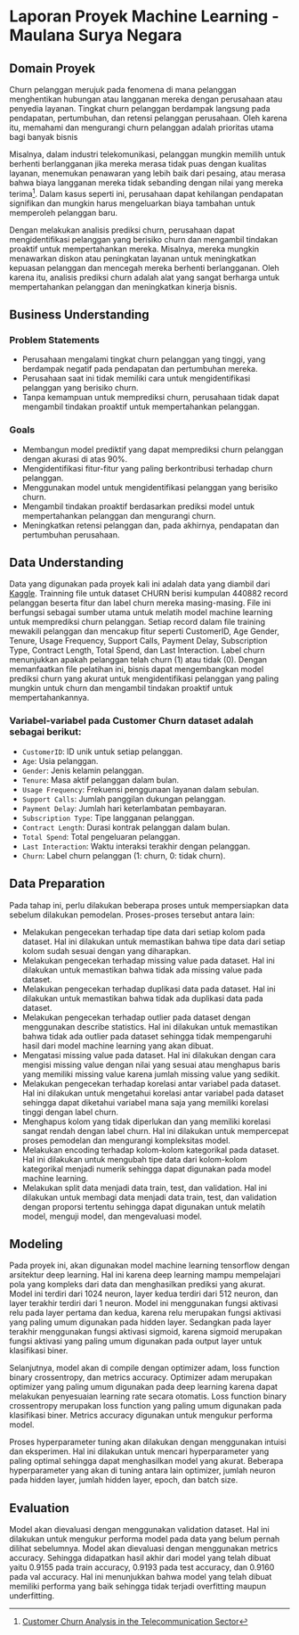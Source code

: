# Laporan Proyek Machine Learning - Maulana Surya Negara

## Domain Proyek

Churn pelanggan merujuk pada fenomena di mana pelanggan menghentikan hubungan atau langganan mereka dengan perusahaan atau penyedia layanan. Tingkat churn pelanggan berdampak langsung pada pendapatan, pertumbuhan, dan retensi pelanggan perusahaan. Oleh karena itu, memahami dan mengurangi churn pelanggan adalah prioritas utama bagi banyak bisnis

Misalnya, dalam industri telekomunikasi, pelanggan mungkin memilih untuk berhenti berlangganan jika mereka merasa tidak puas dengan kualitas layanan, menemukan penawaran yang lebih baik dari pesaing, atau merasa bahwa biaya langganan mereka tidak sebanding dengan nilai yang mereka terima[^1^]. Dalam kasus seperti ini, perusahaan dapat kehilangan pendapatan signifikan dan mungkin harus mengeluarkan biaya tambahan untuk memperoleh pelanggan baru.

Dengan melakukan analisis prediksi churn, perusahaan dapat mengidentifikasi pelanggan yang berisiko churn dan mengambil tindakan proaktif untuk mempertahankan mereka. Misalnya, mereka mungkin menawarkan diskon atau peningkatan layanan untuk meningkatkan kepuasan pelanggan dan mencegah mereka berhenti berlangganan. Oleh karena itu, analisis prediksi churn adalah alat yang sangat berharga untuk mempertahankan pelanggan dan meningkatkan kinerja bisnis.

[^1^]: [Customer Churn Analysis in the Telecommunication Sector](https://www.sciencedirect.com/science/article/pii/S2666720723001443/pdfft?md5=f34da862b7b8bc3c3a3b9a5b8420c23f&pid=1-s2.0-S2666720723001443-main.pdf)

## Business Understanding

### Problem Statements

- Perusahaan mengalami tingkat churn pelanggan yang tinggi, yang berdampak negatif pada pendapatan dan pertumbuhan mereka.
- Perusahaan saat ini tidak memiliki cara untuk mengidentifikasi pelanggan yang berisiko churn.
- Tanpa kemampuan untuk memprediksi churn, perusahaan tidak dapat mengambil tindakan proaktif untuk mempertahankan pelanggan.

### Goals

- Membangun model prediktif yang dapat memprediksi churn pelanggan dengan akurasi di atas 90%.
- Mengidentifikasi fitur-fitur yang paling berkontribusi terhadap churn pelanggan.
- Menggunakan model untuk mengidentifikasi pelanggan yang berisiko churn.
- Mengambil tindakan proaktif berdasarkan prediksi model untuk mempertahankan pelanggan dan mengurangi churn.
- Meningkatkan retensi pelanggan dan, pada akhirnya, pendapatan dan pertumbuhan perusahaan.

## Data Understanding

Data yang digunakan pada proyek kali ini adalah data yang diambil dari <a href='https://www.kaggle.com/datasets/nelgiriyewithana/apple-quality' target='_blank'>Kaggle</a>. Trainning file untuk dataset CHURN berisi kumpulan 440882 record pelanggan beserta fitur dan label churn mereka masing-masing. File ini berfungsi sebagai sumber utama untuk melatih model machine learning untuk memprediksi churn pelanggan. Setiap record dalam file training mewakili pelanggan dan mencakup fitur seperti CustomerID, Age Gender, Tenure, Usage Frequency, Support Calls, Payment Delay, Subscription Type, Contract Length, Total Spend, dan Last Interaction. Label churn menunjukkan apakah pelanggan telah churn (1) atau tidak (0). Dengan memanfaatkan file pelatihan ini, bisnis dapat mengembangkan model prediksi churn yang akurat untuk mengidentifikasi pelanggan yang paling mungkin untuk churn dan mengambil tindakan proaktif untuk mempertahankannya.

### Variabel-variabel pada Customer Churn dataset adalah sebagai berikut:

- `CustomerID`: ID unik untuk setiap pelanggan.
- `Age`: Usia pelanggan.
- `Gender`: Jenis kelamin pelanggan.
- `Tenure`: Masa aktif pelanggan dalam bulan.
- `Usage Frequency`: Frekuensi penggunaan layanan dalam sebulan.
- `Support Calls`: Jumlah panggilan dukungan pelanggan.
- `Payment Delay`: Jumlah hari keterlambatan pembayaran.
- `Subscription Type`: Tipe langganan pelanggan.
- `Contract Length`: Durasi kontrak pelanggan dalam bulan.
- `Total Spend`: Total pengeluaran pelanggan.
- `Last Interaction`: Waktu interaksi terakhir dengan pelanggan.
- `Churn`: Label churn pelanggan (1: churn, 0: tidak churn).

## Data Preparation

Pada tahap ini, perlu dilakukan beberapa proses untuk mempersiapkan data sebelum dilakukan pemodelan. Proses-proses tersebut antara lain:

- Melakukan pengecekan terhadap tipe data dari setiap kolom pada dataset. Hal ini dilakukan untuk memastikan bahwa tipe data dari setiap kolom sudah sesuai dengan yang diharapkan.
- Melakukan pengecekan terhadap missing value pada dataset. Hal ini dilakukan untuk memastikan bahwa tidak ada missing value pada dataset.
- Melakukan pengecekan terhadap duplikasi data pada dataset. Hal ini dilakukan untuk memastikan bahwa tidak ada duplikasi data pada dataset.
- Melakukan pengecekan terhadap outlier pada dataset dengan menggunakan describe statistics. Hal ini dilakukan untuk memastikan bahwa tidak ada outlier pada dataset sehingga tidak mempengaruhi hasil dari model machine learning yang akan dibuat.
- Mengatasi missing value pada dataset. Hal ini dilakukan dengan cara mengisi missing value dengan nilai yang sesuai atau menghapus baris yang memiliki missing value karena jumlah missing value yang sedikit.
- Melakukan pengecekan terhadap korelasi antar variabel pada dataset. Hal ini dilakukan untuk mengetahui korelasi antar variabel pada dataset sehingga dapat diketahui variabel mana saja yang memiliki korelasi tinggi dengan label churn.
- Menghapus kolom yang tidak diperlukan dan yang memiliki korelasi sangat rendah dengan label churn. Hal ini dilakukan untuk mempercepat proses pemodelan dan mengurangi kompleksitas model.
- Melakukan encoding terhadap kolom-kolom kategorikal pada dataset. Hal ini dilakukan untuk mengubah tipe data dari kolom-kolom kategorikal menjadi numerik sehingga dapat digunakan pada model machine learning.
- Melakukan split data menjadi data train, test, dan validation. Hal ini dilakukan untuk membagi data menjadi data train, test, dan validation dengan proporsi tertentu sehingga dapat digunakan untuk melatih model, menguji model, dan mengevaluasi model.

## Modeling

Pada proyek ini, akan digunakan model machine learning tensorflow dengan arsitektur deep learning. Hal ini karena deep learning mampu mempelajari pola yang kompleks dari data dan menghasilkan prediksi yang akurat. Model ini terdiri dari 1024 neuron, layer kedua terdiri dari 512 neuron, dan layer terakhir terdiri dari 1 neuron. Model ini menggunakan fungsi aktivasi relu pada layer pertama dan kedua, karena relu merupakan fungsi aktivasi yang paling umum digunakan pada hidden layer. Sedangkan pada layer terakhir menggunakan fungsi aktivasi sigmoid, karena sigmoid merupakan fungsi aktivasi yang paling umum digunakan pada output layer untuk klasifikasi biner.

Selanjutnya, model akan di compile dengan optimizer adam, loss function binary crossentropy, dan metrics accuracy. Optimizer adam merupakan optimizer yang paling umum digunakan pada deep learning karena dapat melakukan penyesuaian learning rate secara otomatis. Loss function binary crossentropy merupakan loss function yang paling umum digunakan pada klasifikasi biner. Metrics accuracy digunakan untuk mengukur performa model.

Proses hyperparameter tuning akan dilakukan dengan menggunakan intuisi dan eksperimen. Hal ini dilakukan untuk mencari hyperparameter yang paling optimal sehingga dapat menghasilkan model yang akurat. Beberapa hyperparameter yang akan di tuning antara lain optimizer, jumlah neuron pada hidden layer, jumlah hidden layer, epoch, dan batch size.

## Evaluation

Model akan dievaluasi dengan menggunakan validation dataset. Hal ini dilakukan untuk mengukur performa model pada data yang belum pernah dilihat sebelumnya. Model akan dievaluasi dengan menggunakan metrics accuracy. Sehingga didapatkan hasil akhir dari model yang telah dibuat yaitu 0.9155 pada train accuracy, 0.9193 pada test accuracy, dan 0.9160 pada val accuracy. Hal ini menunjukkan bahwa model yang telah dibuat memiliki performa yang baik sehingga tidak terjadi overfitting maupun underfitting.
